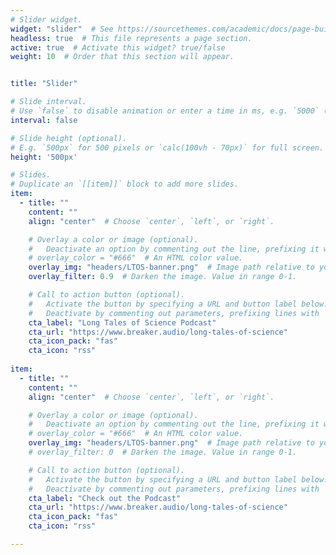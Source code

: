 ```yaml
---
# Slider widget.
widget: "slider"  # See https://sourcethemes.com/academic/docs/page-builder/
headless: true  # This file represents a page section.
active: true  # Activate this widget? true/false
weight: 10  # Order that this section will appear.


title: "Slider"

# Slide interval.
# Use `false` to disable animation or enter a time in ms, e.g. `5000` (5s).
interval: false

# Slide height (optional).
# E.g. `500px` for 500 pixels or `calc(100vh - 70px)` for full screen.
height: '500px'

# Slides.
# Duplicate an `[[item]]` block to add more slides.
item: 
  - title: ""
    content: ""
    align: "center"  # Choose `center`, `left`, or `right`.

    # Overlay a color or image (optional).
    #   Deactivate an option by commenting out the line, prefixing it with `#`.
    # overlay_color = "#666"  # An HTML color value.
    overlay_img: "headers/LTOS-banner.png"  # Image path relative to your `static/img/` folder.
    overlay_filter: 0.9  # Darken the image. Value in range 0-1.

    # Call to action button (optional).
    #   Activate the button by specifying a URL and button label below.
    #   Deactivate by commenting out parameters, prefixing lines with `#`.
    cta_label: "Long Tales of Science Podcast"
    cta_url: "https://www.breaker.audio/long-tales-of-science"
    cta_icon_pack: "fas"
    cta_icon: "rss"
    
item: 
  - title: ""
    content: ""
    align: "center"  # Choose `center`, `left`, or `right`.

    # Overlay a color or image (optional).
    #   Deactivate an option by commenting out the line, prefixing it with `#`.
    # overlay_color = "#666"  # An HTML color value.
    overlay_img: "headers/LTOS-banner.png"  # Image path relative to your `static/img/` folder.
    # overlay_filter: 0  # Darken the image. Value in range 0-1.

    # Call to action button (optional).
    #   Activate the button by specifying a URL and button label below.
    #   Deactivate by commenting out parameters, prefixing lines with `#`.
    cta_label: "Check out the Podcast"
    cta_url: "https://www.breaker.audio/long-tales-of-science"
    cta_icon_pack: "fas"
    cta_icon: "rss"

---
```

